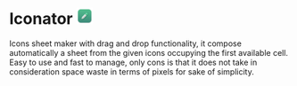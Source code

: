 # Iconator <img style="height: 30px;" src="https://github.com/zedux-dev/iconator/blob/main/build/icon.png?raw=true">

Icons sheet maker with drag and drop functionality, it compose automatically a sheet from the given icons occupying the first available cell.
Easy to use and fast to manage, only cons is that it does not take in consideration space waste in terms of pixels for sake of simplicity.
